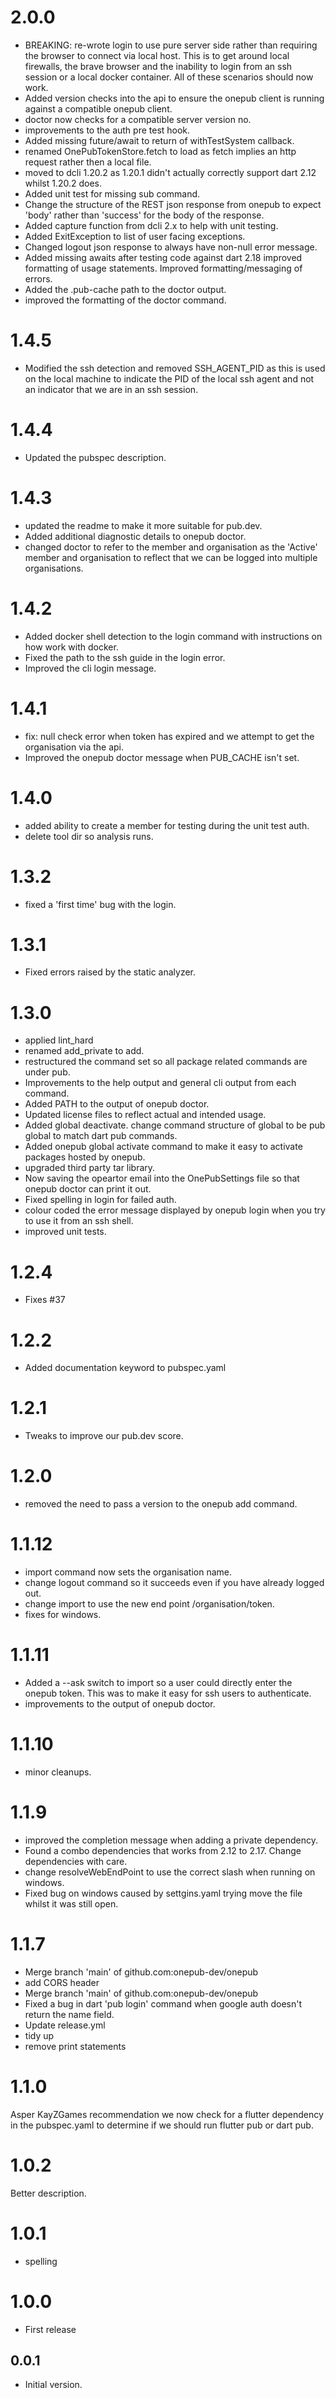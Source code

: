 # 2.0.0
- BREAKING: re-wrote login to use pure server side rather than requiring the browser to connect via local host. This is to get around local firewalls, the brave browser and the inability to login from an ssh session or a local docker container. All of these scenarios should now work.
- Added version checks into the api to ensure the onepub client is running
  against a compatible onepub client.
- doctor now checks for a compatible server version no.
- improvements to the auth pre test hook.
- Added missing future/await to return of withTestSystem callback.
- renamed OnePubTokenStore.fetch to load as fetch implies an http request rather then a local file.
- moved to dcli 1.20.2 as 1.20.1 didn't actually correctly support dart 2.12 whilst 1.20.2 does.
- Added unit test for missing sub command.
- Change the structure of the REST json response from onepub to expect 'body' rather than 'success' for the body of the response.
- Added capture function from dcli 2.x to help with unit testing.
- Added ExitException to list of user facing exceptions.
- Changed logout json response to always have non-null error message.
- Added missing awaits after testing code against dart 2.18 improved formatting of usage statements. Improved formatting/messaging of errors.
- Added the .pub-cache path to the doctor output.
- improved the formatting of the doctor command.

# 1.4.5
- Modified the ssh detection and removed SSH_AGENT_PID as this is
  used on the local machine to indicate the PID of the local ssh agent
  and not an indicator that we are in an ssh session.

# 1.4.4
- Updated the pubspec description.

# 1.4.3
- updated the readme to make it more suitable for pub.dev.
- Added additional diagnostic details to onepub doctor.
- changed doctor to refer to the member and organisation as the 'Active' member and organisation to reflect that we can be logged into multiple organisations.

# 1.4.2
- Added docker shell detection to the login command with instructions on how work with docker.
- Fixed the path to the ssh guide in the login error.
- Improved the cli login message.

# 1.4.1
- fix: null check error when token has expired and we attempt to get the organisation via the api.
- Improved the onepub doctor message when PUB_CACHE isn't set.

# 1.4.0
- added ability to create a member for testing during the unit test auth.
- delete tool dir so analysis runs.

# 1.3.2
- fixed a 'first time' bug with the login.

# 1.3.1
- Fixed errors raised by the static analyzer.

# 1.3.0
- applied lint_hard
- renamed add_private to add.
- restructured the command set so all package related commands are under pub.
- Improvements to the help output and general cli output from each command.
- Added PATH to the output of onepub doctor.
- Updated license files to reflect actual and intended usage.
- Added global deactivate. change command structure of global to be pub global to match dart pub commands.
- Added onepub global activate command to make it easy to activate packages hosted by onepub.
- upgraded third party tar library.
- Now saving the opeartor email into the OnePubSettings file so that onepub doctor can print it out.
- Fixed spelling in login for failed auth.
- colour coded the error message displayed by onepub login when you try to use it from an ssh shell.
- improved unit tests.

# 1.2.4
- Fixes #37

# 1.2.2
- Added documentation keyword to pubspec.yaml

# 1.2.1
- Tweaks to improve our pub.dev score.

# 1.2.0
- removed the need to pass a version to the onepub add command.

# 1.1.12
- import command now sets the organisation name.
- change logout command so it succeeds even if you have already logged out.
- change import to use the new end point /organisation/token.
- fixes for windows.

# 1.1.11
- Added a --ask switch to import so a user could directly enter the onepub token. This was to make it easy for ssh users to authenticate.
- improvements to the output of onepub doctor.

# 1.1.10
- minor cleanups.

# 1.1.9
- improved the completion message when adding a private dependency.
- Found a combo dependencies that works from 2.12 to 2.17. Change dependencies with care.
- change resolveWebEndPoint to use the correct slash when running on windows.
- Fixed bug on windows caused by settgins.yaml trying move the file whilst it was still open.

# 1.1.7
- Merge branch 'main' of github.com:onepub-dev/onepub
- add CORS header
- Merge branch 'main' of github.com:onepub-dev/onepub
- Fixed a bug in dart 'pub login' command when google auth doesn't return the name field.
- Update release.yml
- tidy up
- remove print statements

# 1.1.0
Asper KayZGames recommendation we now check for a flutter dependency in the pubspec.yaml
to determine if we should run flutter pub or dart pub.

# 1.0.2
Better description.

# 1.0.1
- spelling

# 1.0.0
- First release

## 0.0.1
- Initial version.
